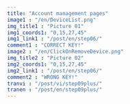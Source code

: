 ```yaml
---
title: "Account management pages"
image1 : "/en/DeviceList.png"
img_title1 : "Picture 01"
img1_coords1: "0,15,27,45"
img1_link1 : "/post/en/step06/"
comment1 : "CORRECT KEY!"
image2 : "/en/ClickOnRemoveDevice.png"
img_title2 : "Picture 02"
img2_coords1: "0,15,27,45"
img2_link1 : "/post/en/step06/"
comment2 : "WRONG KEY!"
tranvi : "/post/vi/step09plus/"
tranen : "/post/en/step09plus/"
---
```

